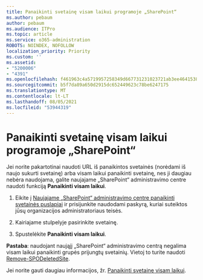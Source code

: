 ```yaml
---
title: Panaikinti svetainę visam laikui programoje „SharePoint“
ms.author: pebaum
author: pebaum
ms.audience: ITPro
ms.topic: article
ms.service: o365-administration
ROBOTS: NOINDEX, NOFOLLOW
localization_priority: Priority
ms.custom: ''
ms.assetid:
- "5200006"
- "4391"
ms.openlocfilehash: f461963c4a5719957258349d667731231023721ab3ee4641538c94371bf3f56d
ms.sourcegitcommit: b5f7da89a650d2915dc652449623c78be6247175
ms.translationtype: MT
ms.contentlocale: lt-LT
ms.lasthandoff: 08/05/2021
ms.locfileid: "53944319"
---
```

# <a name="permanently-delete-a-site-in-sharepoint"></a>Panaikinti svetainę visam laikui programoje „SharePoint“

Jei norite pakartotinai naudoti URL iš panaikintos svetainės (norėdami iš naujo sukurti svetainę) arba visam laikui panaikinti svetainę, nes ji daugiau nebėra naudojama, galite naujajame „SharePoint“ administravimo centre naudoti funkciją **Panaikinti visam laikui**. 

1. Eikite į [Naujajame „SharePoint“ administravimo centre panaikinti svetainės puslapiai](https://admin.microsoft.com/sharepoint?page=recycleBin&modern=true) ir prisijunkite naudodami paskyrą, kuriai suteiktos jūsų organizacijos administratoriaus teisės. 

2. Kairiajame stulpelyje pasirinkite svetainę. 

3. Spustelėkite **Panaikinti visam laikui**. 

**Pastaba**: naudojant naująjį „SharePoint“ administravimo centrą negalima visam laikui panaikinti grupės prijungtų svetainių. Vietoj to turite naudoti [Remove-SPODeletedSite](https://docs.microsoft.com/powershell/module/sharepoint-online/remove-spodeletedsite).  

Jei norite gauti daugiau informacijos, žr. [Panaikinti svetainę visam laikui](https://docs.microsoft.com/sharepoint/delete-site-collection#permanently-delete-a-site). 
